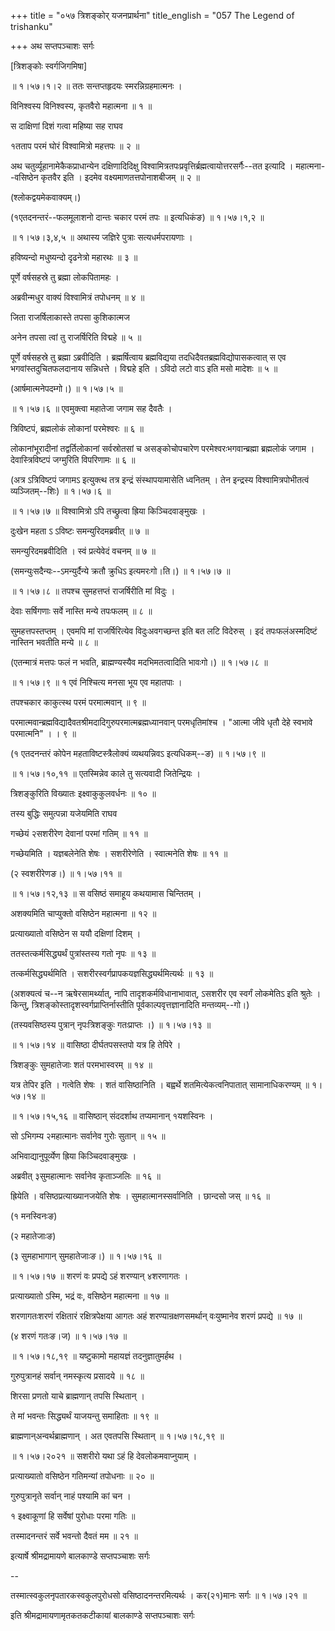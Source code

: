 +++
title = "०५७ त्रिशङ्कोर् यजनप्रार्थना"
title_english = "057 The Legend of trishanku"

+++
अथ सप्तपञ्चाशः सर्गः  

\[त्रिशङ्कोः स्वर्गजिगमिषा\]  

 ॥ १।५७।१।२ ॥ ततः सन्तप्तहृदयः स्मरन्निग्रहमात्मनः ।  

विनिश्वस्य विनिश्वस्य, कृतवैरो महात्मना  ॥  १  ॥   

स दाक्षिणां दिशं गत्वा महिष्या सह राघव  

१तताप परमं घोरं विश्वामित्रो महत्तपः  ॥  २  ॥   

अथ चतुर्व्यूहानामेकैकप्राधान्येन दक्षिणादिदिक्षु विश्वामित्रतपःप्रवृत्तिर्ब्रह्मत्वायोत्तरसर्गैः--तत इत्यादि । महात्मना--वसिष्ठेन कृतवैर इति । इदमेव वक्ष्यमाणतत्तपोनाशबीजम्  ॥  २  ॥   

(श्लोकद्वयमेकवाक्यम्।)  

(१एतदनन्तरं--फलमूलाशनो दान्तः चकार परमं तपः  ॥  इत्यधिकंङ) ॥ १।५७।१,२ ॥   

 ॥ १।५७।३,४,५ ॥ अथास्य जज्ञिरे पुत्राः सत्यधर्मपरायणाः ।  

हविष्यन्दो मधुष्यन्दो दृढनेत्रो महारथः  ॥  ३  ॥   

पूर्णे वर्षसहस्रे तु ब्रह्मा लोकपितामहः ।  

अब्रवीन्मधुर वाक्यं विश्वामित्रं तपोधनम्  ॥  ४  ॥   

जिता राजर्षिलाकास्ते तपसा कुशिकात्मज  

अनेन तपसा त्वां तु राजर्षिरिति विद्महे  ॥  ५  ॥   

पूर्णे वर्षसहस्रे तु ब्रह्मा ऽब्रवीदिति । ब्रह्मर्षित्वाय ब्रह्मविद्यया तदधिदैवतब्रह्मविद्योपासकत्वात् स एव भगवांस्तदुचितफलदानाय सन्निधत्ते । विद्महे इति । ऽविदो लटो वाऽ इति मसो मादेशः  ॥  ५  ॥   

(आर्षमात्मनेपदम्गो।) ॥ १।५७।५ ॥   

 ॥ १।५७।६ ॥ एवमुक्त्वा महातेजा जगाम सह दैवतैः ।  

त्रिविष्टपं, ब्रह्मलोकं लोकानां परमेश्वरः  ॥  ६  ॥   

लोकानांभूरादीनां तद्वर्तिलोकानां सर्वस्रोतसां च असङ्कोचोपचारेण परमेश्वरःभगवान्ब्रह्मा ब्रह्मलोकं जगाम । देवास्त्रिविष्टपं जग्मुरिति विपरिणामः  ॥  ६  ॥   

(अत्र ऽत्रिविष्टपं जगामऽ इत्युक्त्थ तत्र इन्द्रं संस्थापयामासेति ध्वनितम् । तेन इन्द्रस्य विश्वामित्रपोभीतत्वं व्यञ्जितम्--शिः) ॥ १।५७।६ ॥   

 ॥ १।५७।७ ॥ विश्वामित्रो ऽपि तच्छ्रुत्वा ह्रिया किञ्चिदवाङ्मुखः ।  

दुःखेन महता ऽ ऽविष्टः समन्युरिदमब्रवीत्  ॥  ७  ॥   

समन्युरिदमब्रवीदिति । स्वं प्रत्येवेदं वचनम्  ॥  ७  ॥   

(समन्युःसदैन्यः--ऽमन्युर्दैन्ये क्रतौ क्रुधिऽ इत्यमरःगो।ति।) ॥ १।५७।७ ॥   

 ॥ १।५७।८ ॥ तपश्च सुमहत्तप्तं राजर्षिरीति मां विदुः ।  

देवाः सर्षिगणाः सर्वे नास्ति मन्ये तपःफलम्  ॥  ८  ॥   

सुमहत्तपस्तप्तम् । एवमपि मां राजर्षिरित्येव विदुःअवगच्छन्त इति बत लटि विदेरुस् । इदं तपःफलंअस्मदिष्टं नास्तिन भवतीति मन्ये  ॥  ८  ॥   

(एतन्मात्रं मत्तपः फलं न भवति, ब्राह्मण्यस्यैव मदभिमतत्वादिति भावःगो।) ॥ १।५७।८ ॥   

 ॥ १।५७।९ ॥ १ एवं निश्चित्य मनसा भूय एव महातपाः ।  

तपश्चकार काकुत्स्थ परमं परमात्मवान्  ॥  ९  ॥   

परमात्मवान्ब्रह्मविद्यादैवतश्रीमदादिगुरुपरमात्मब्रह्मध्यानवान् परमधृतिमांश्च । "आत्मा जीवे धृतौ देहे स्वभावे परमात्मनि" । । ९  ॥   

(१ एतदनन्तरं कोपेन महताविष्टस्त्रैलोक्यं व्यथयन्निवऽ इत्यधिकम्--ङ) ॥ १।५७।९ ॥   

 ॥ १।५७।१०,११ ॥ एतस्मिन्नेव काले तु सत्यवादी जितेन्द्रियः ।  

त्रिशङ्कुरिति विख्यातः इक्ष्वाकुकुलवर्धनः  ॥  १०  ॥   

तस्य बुद्धिः समुत्पन्ना यजेयमिति राघव  

गच्छेयं २सशरीरेण देवानां परमां गतिम्  ॥  ११  ॥   

गच्छेयमिति । यज्ञबलेनेति शेषः । सशरीरेणेति । स्वात्मनेति शेषः  ॥  ११  ॥   

(२ स्वशरीरेणङ।) ॥ १।५७।११ ॥   

 ॥ १।५७।१२,१३ ॥ स वसिष्ठं समाहूय कथयामास चिन्तितम् ।  

अशक्यमिति चाप्युक्तो वसिष्ठेन महात्मना  ॥  १२  ॥   

प्रत्याख्यातो वसिष्ठेन स ययौ दक्षिणां दिशम् ।  

ततस्तत्कर्मसिद्ध्यर्थं पुत्रांस्तस्य गतो नृपः  ॥  १३  ॥   

तत्कर्मसिद्ध्यर्थमिति । सशरीरस्वर्गप्रापकयज्ञसिद्ध्यर्थमित्यर्थः  ॥  १३  ॥   

(अशक्यत्वं च--न ऋषेरसामर्थ्यात्, नापि तादृशकर्मविधानाभावात्, ऽसशरीर एव स्वर्गं लोकमेतिऽ इति श्रुतेः । किन्तु, त्रिशङ्कोस्तादृशस्वर्गप्राप्तिर्नास्तीति पूर्वकाल्पवृत्तज्ञानादिति मन्तव्यम्--गो।)  

(तस्यवसिष्ठस्य पुत्रान् नृपःत्रिशङ्कुः गतःप्राप्तः ।) ॥ १।५७।१३ ॥   

 ॥ १।५७।१४ ॥ वासिष्ठा दीर्घतपसस्तपो यत्र हि तेपिरे ।  

त्रिशङ्कुः सुमहातेजाः शतं परमभास्वरम्  ॥  १४  ॥   

यत्र तेपिर इति । गत्वेति शेषः । शतं वासिष्ठानिति । बह्वर्थे शतमित्येकत्वनिपातात् सामानाधिकरण्यम् ॥ १।५७।१४ ॥   

 ॥ १।५७।१५,१६ ॥ वासिष्ठान् संददर्शाथ तप्यमानान् १यशस्विनः ।  

सो ऽभिगम्य २महात्मानः सर्वानेव गुरोः सुतान्  ॥  १५  ॥   

अभिवाद्यानुपूर्व्येण ह्रिया किञ्चिदवाङ्मुखः ।  

अब्रवीत् ३सुमहात्मानः सर्वानेव कृताञ्जलिः  ॥  १६  ॥   

ह्रियेति । वसिष्ठप्रत्याख्यानजयेति शेषः । सुमहात्मानस्सर्वानिति । छान्दसो जस्  ॥  १६  ॥   

(१ मनस्विनःङ)  

(२ महातेजाःङ)  

(३ सुमहाभागान् सुमहातेजाःङ।) ॥ १।५७।१६ ॥   

 ॥ १।५७।१७ ॥ शरणं वः प्रपद्ये ऽहं शरण्यान् ४शरणागतः ।  

प्रत्याख्यातो ऽस्मि, भद्रं वः, वसिष्ठेन महात्मना  ॥  १७  ॥   

शरणागतःशरणं रक्षितारं रक्षित्रपेक्षया आगतः अहं शरण्यान्रक्षणसमर्थान् वःयुष्मानेव शरणं प्रपद्ये  ॥  १७  ॥   

(४ शरणं गतःङ।ज) ॥ १।५७।१७ ॥   

 ॥ १।५७।१८,१९ ॥ यष्टुकामो महायज्ञं तदनुज्ञातुमर्हथ ।  

गुरुपुत्रानहं सर्वान् नमस्कृत्य प्रसादये  ॥  १८  ॥   

शिरसा प्रणतो याचे ब्राह्मणान् तपसि स्थितान् ।  

ते मां भवन्तः सिद्ध्यर्थं याजयन्तु समाहिताः  ॥  १९  ॥   

ब्राह्मणान्अन्वर्थब्राह्मणान् । अत एवतपसि स्थितान् ॥ १।५७।१८,१९ ॥   

 ॥ १।५७।२०२१ ॥ सशरीरो यथा ऽहं हि देवलोकमवाप्नुयाम् ।  

प्रत्याख्यातो वसिष्ठेन गतिमन्यां तपोधनाः  ॥  २०  ॥   

गुरुपुत्रानृते सर्वान् नाहं पश्यामि कां चन ।  

१ इक्ष्वाकूणां हि सर्वेषां पुरोधाः परमा गतिः  ॥   

तस्मादनन्तरं सर्वे भवन्तो दैवतं मम  ॥  २१  ॥   

इत्यार्षे श्रीमद्रामायणे बालकाण्डे सप्तपञ्चाशः सर्गः  

--  

तस्मात्स्वकुलनृपतारकस्वकुलपुरोधसो वसिष्ठादनन्तरमित्यर्थः । कर(२१)मानः सर्गः ॥ १।५७।२१ ॥   

इति श्रीमद्रामायणामृतकतकटीकायां बालकाण्डे सप्तपञ्चाशः सर्गः  

  

